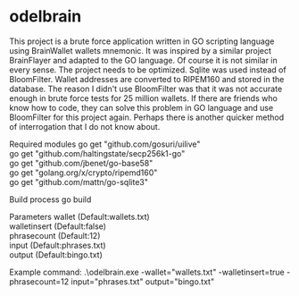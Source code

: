 # odelbrain


This project is a brute force application written in GO scripting language using BrainWallet wallets mnemonic.
It was inspired by a similar project BrainFlayer and adapted to the GO language.
Of course it is not similar in every sense.
The project needs to be optimized.
Sqlite was used instead of BloomFilter.
Wallet addresses are converted to RIPEM160 and stored in the database.
The reason I didn't use BloomFilter was that it was not accurate enough in brute force tests for 25 million wallets.
If there are friends who know how to code, they can solve this problem in GO language and use BloomFilter for this project again.
Perhaps there is another quicker method of interrogation that I do not know about.<br>

Required modules
go get "github.com/gosuri/uilive"<br>
go get "github.com/haltingstate/secp256k1-go"<br>
go get "github.com/jbenet/go-base58"<br>
go get "golang.org/x/crypto/ripemd160"<br>
go get "github.com/mattn/go-sqlite3"<br>


Build process
go build


Parameters
wallet  (Default:wallets.txt)<br>
walletinsert (Default:false)<br>
phrasecount (Default:12)<br>
input (Default:phrases.txt)<br>
output (Default:bingo.txt)<br>

Example command: .\odelbrain.exe -wallet="wallets.txt" -walletinsert=true  -phrasecount=12 input="phrases.txt" output="bingo.txt"



